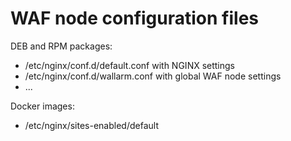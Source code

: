 # WAF node configuration files

DEB and RPM packages:

- /etc/nginx/conf.d/default.conf with NGINX settings
- /etc/nginx/conf.d/wallarm.conf with global WAF node settings
- ...

Docker images:

- /etc/nginx/sites-enabled/default